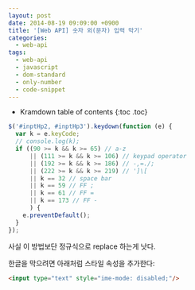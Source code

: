 ```yaml
---
layout: post
date: 2014-08-19 09:09:00 +0900
title: '[Web API] 숫자 외(문자) 입력 막기'
categories:
  - web-api
tags:
  - web-api
  - javascript
  - dom-standard
  - only-number
  - code-snippet
---
```


* Kramdown table of contents
{:toc .toc}


```js
$('#inptHp2, #inptHp3').keydown(function (e) {
  var k = e.keyCode;
  // console.log(k);
  if ((90 >= k && k >= 65) // a-z
      || (111 >= k && k >= 106) // keypad operator
      || (192 >= k && k >= 186) // -,=./;
      || (222 >= k && k >= 219) // ']\[
      || k == 32 // space bar
      || k == 59 // FF ;
      || k == 61 // FF =
      || k == 173 // FF -
      ) {
    e.preventDefault();
  }
});
```

사실 이 방법보단 정규식으로 replace 하는게 낫다.

한글을 막으려면 아래처럼 스타일 속성을 추가한다:

```html
<input type="text" style="ime-mode: disabled;"/>
```
